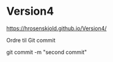 # Version4

https://hrosenskjold.github.io/Version4/


Ordre til Git commit

git commit -m "second commit"